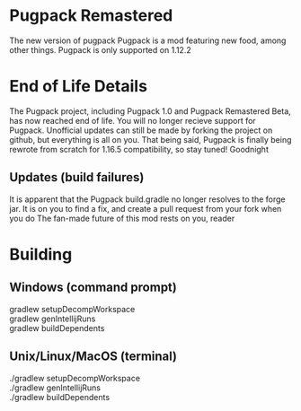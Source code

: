 # Pugpack Remastered
The new version of pugpack
Pugpack is a mod featuring new food, among other things.
 Pugpack is only supported on 1.12.2
# End of Life Details
The Pugpack project, including Pugpack 1.0 and Pugpack Remastered Beta, has now reached end of life. You will no longer recieve support for Pugpack.  Unofficial updates can still be made by forking the project on github, but everything is all on you. That being said, Pugpack is finally being rewrote from scratch for 1.16.5 compatibility, so stay tuned! Goodnight
## Updates (build failures)
It is apparent that the Pugpack build.gradle no longer resolves to the forge jar. It is on you to find a fix, and create a pull request from your fork when you do
The fan-made future of this mod rests on you, reader
# Building
## Windows (command prompt)
gradlew setupDecompWorkspace\
gradlew genIntellijRuns\
gradlew buildDependents
 
## Unix/Linux/MacOS (terminal)
./gradlew setupDecompWorkspace\
./gradlew genIntellijRuns\
./gradlew buildDependents
